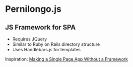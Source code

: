 # Pernilongo.js
## JS Framework for SPA  

- Requires JQuery  
- Similar to Ruby on Rails directory structure  
- Uses Handlebars.js for templates  
  
Inspiration: [Making a Single Page App Without a Framework](http://tutorialzine.com/2015/02/single-page-app-without-a-framework/)  